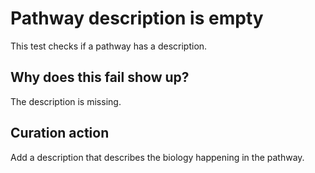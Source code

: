 # Pathway description is empty

This test checks if a pathway has a description.

## Why does this fail show up?

The description is missing.

## Curation action

Add a description that describes the biology happening in the pathway.
